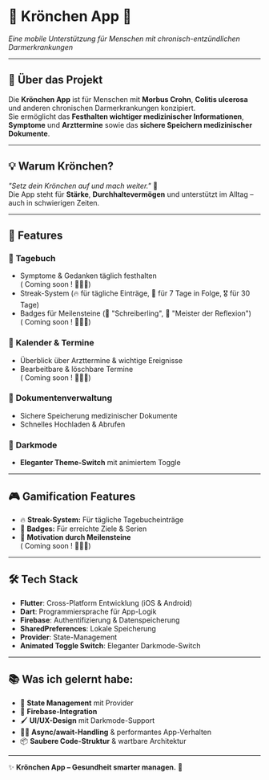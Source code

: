 # 👑 Krönchen App 🌟  
_Eine mobile Unterstützung für Menschen mit chronisch-entzündlichen Darmerkrankungen_

---

## 🚀 **Über das Projekt**  
Die **Krönchen App** ist für Menschen mit **Morbus Crohn**, **Colitis ulcerosa** und anderen chronischen Darmerkrankungen konzipiert.  
Sie ermöglicht das **Festhalten wichtiger medizinischer Informationen**, **Symptome** und **Arzttermine** sowie das **sichere Speichern medizinischer Dokumente**.  

---

## 💡 **Warum Krönchen?**  
_"Setz dein Krönchen auf und mach weiter."_ 👑  
Die App steht für **Stärke**, **Durchhaltevermögen** und unterstützt im Alltag – auch in schwierigen Zeiten.  

---

## 📱 **Features**  

### 📝 **Tagebuch**  
- Symptome & Gedanken täglich festhalten  
( Coming soon ! 👨🏻‍🔧)
- Streak-System (🔥 für tägliche Einträge, 👑 für 7 Tage in Folge, 🎖 für 30 Tage)  
- Badges für Meilensteine (📝 "Schreiberling", 🌟 "Meister der Reflexion")  
( Coming soon ! 👨🏻‍🔧)

### 📅 **Kalender & Termine**  
- Überblick über Arzttermine & wichtige Ereignisse  
- Bearbeitbare & löschbare Termine  
( Coming soon ! 👨🏻‍🔧)

### 📂 **Dokumentenverwaltung**  
- Sichere Speicherung medizinischer Dokumente  
- Schnelles Hochladen & Abrufen  

### 🌙 **Darkmode**  
- **Eleganter Theme-Switch** mit animiertem Toggle   

---

## 🎮 **Gamification Features**  
- 🔥 **Streak-System:** Für tägliche Tagebucheinträge  
- 👑 **Badges:** Für erreichte Ziele & Serien  
- 🌟 **Motivation durch Meilensteine**  
( Coming soon ! 👨🏻‍🔧)

---

## 🛠 **Tech Stack**  
- **Flutter**: Cross-Platform Entwicklung (iOS & Android)  
- **Dart**: Programmiersprache für App-Logik  
- **Firebase**: Authentifizierung & Datenspeicherung  
- **SharedPreferences**: Lokale Speicherung  
- **Provider**: State-Management  
- **Animated Toggle Switch**: Eleganter Darkmode-Switch  

---

## 📚 **Was ich gelernt habe:**  
- 🔄 **State Management** mit Provider  
- 🧩 **Firebase-Integration**  
- 🖌 **UI/UX-Design** mit Darkmode-Support  
- 🏃‍♂️ **Async/await-Handling** & performantes App-Verhalten  
- 📦 **Saubere Code-Struktur** & wartbare Architektur  

---

✨ **Krönchen App – Gesundheit smarter managen.** 👑
